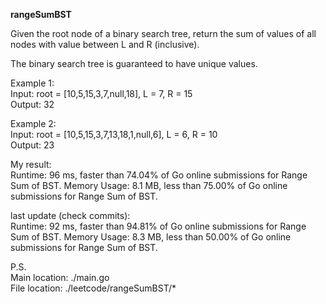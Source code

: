 <b>rangeSumBST</b>

Given the root node of a binary search tree, return the sum of values of all nodes with value between L and R (inclusive).

The binary search tree is guaranteed to have unique values.

Example 1:<br>
Input: root = [10,5,15,3,7,null,18], L = 7, R = 15<br>
Output: 32

Example 2:<br>
Input: root = [10,5,15,3,7,13,18,1,null,6], L = 6, R = 10<br>
Output: 23

My result:<br>
Runtime: 96 ms, faster than 74.04% of Go online submissions for Range Sum of BST.
Memory Usage: 8.1 MB, less than 75.00% of Go online submissions for Range Sum of BST.

last update (check commits):<br>
Runtime: 92 ms, faster than 94.81% of Go online submissions for Range Sum of BST.
Memory Usage: 8.3 MB, less than 50.00% of Go online submissions for Range Sum of BST.

P.S.<br>
Main location: ./main.go<br>
File location: ./leetcode/rangeSumBST/*
